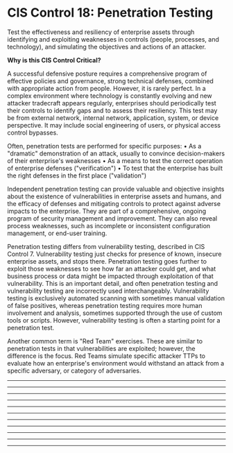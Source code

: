 # CIS Control 18: Penetration Testing

Test the effectiveness and resiliency of enterprise assets through
identifying and exploiting weaknesses in controls (people, processes,
and technology), and simulating the objectives and actions of an
attacker.

**Why is this CIS Control Critical?**

A successful defensive posture requires a comprehensive program of
effective policies and governance, strong technical defenses, combined
with appropriate action from people. However, it is rarely perfect. In a
complex environment where technology is constantly evolving and new
attacker tradecraft appears regularly, enterprises should periodically
test their controls to identify gaps and to assess their resiliency.
This test may be from external network, internal network, application,
system, or device perspective. It may include social engineering of
users, or physical access control bypasses.

Often, penetration tests are performed for specific purposes: • As a
"dramatic" demonstration of an attack, usually to convince
decision-makers of their enterprise's weaknesses • As a means to test
the correct operation of enterprise defenses ("verification") • To test
that the enterprise has built the right defenses in the first place
("validation")

Independent penetration testing can provide valuable and objective
insights about the existence of vulnerabilities in enterprise assets and
humans, and the efficacy of defenses and mitigating controls to protect
against adverse impacts to the enterprise. They are part of a
comprehensive, ongoing program of security management and improvement.
They can also reveal process weaknesses, such as incomplete or
inconsistent configuration management, or end-user training.

Penetration testing differs from vulnerability testing, described in CIS
Control 7. Vulnerability testing just checks for presence of known,
insecure enterprise assets, and stops there. Penetration testing goes
further to exploit those weaknesses to see how far an attacker could
get, and what business process or data might be impacted through
exploitation of that vulnerability. This is an important detail, and
often penetration testing and vulnerability testing are incorrectly used
interchangeably. Vulnerability testing is exclusively automated scanning
with sometimes manual validation of false positives, whereas penetration
testing requires more human involvement and analysis, sometimes
supported through the use of custom tools or scripts. However,
vulnerability testing is often a starting point for a penetration test.

Another common term is "Red Team" exercises. These are similar to
penetration tests in that vulnerabilities are exploited; however, the
difference is the focus. Red Teams simulate specific attacker TTPs to
evaluate how an enterprise's environment would withstand an attack from
a specific adversary, or category of adversaries.

-----------------------------------------------------------------------
-----------------------------------------------------------------------
-----------------------------------------------------------------------
-----------------------------------------------------------------------
-----------------------------------------------------------------------
-----------------------------------------------------------------------
-----------------------------------------------------------------------
-----------------------------------------------------------------------
-----------------------------------------------------------------------
-----------------------------------------------------------------------
-----------------------------------------------------------------------
